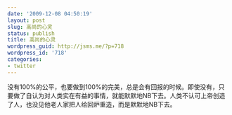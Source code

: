 ```yaml
---
date: '2009-12-08 04:50:19'
layout: post
slug: 高尚的心灵
status: publish
title: 高尚的心灵
wordpress_guid: http://jsms.me/?p=718
wordpress_id: '718'
categories:
- twitter
---
```


没有100%的公平，也要做到100%的完美，总是会有回报的时候。即使没有，只要做了自认为对人类实在有益的事情，就能默默地NB下去。人类不认可上帝创造了人，也没见他老人家把人给回炉重造，而是默默地NB下去。
